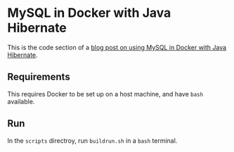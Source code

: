# MySQL in Docker with Java Hibernate

This is the code section of a [blog post on using MySQL in Docker with Java Hibernate]().

## Requirements

This requires Docker to be set up on a host machine, and have `bash` available.

## Run

In the `scripts` directroy, run `buildrun.sh` in a `bash` terminal.
